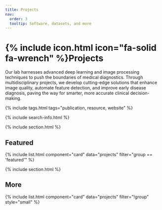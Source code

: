 ```yaml
---
title: Projects
nav:
  order: 3
  tooltip: Software, datasets, and more
---
```


# {% include icon.html icon="fa-solid fa-wrench" %}Projects

Our lab harnesses advanced deep learning and image processing techniques to push the boundaries of medical diagnostics. Through multidisciplinary projects, we develop cutting-edge solutions that enhance image quality, automate feature detection, and improve early disease diagnosis, paving the way for smarter, more accurate clinical decision-making.

{% include tags.html tags="publication, resource, website" %}

{% include search-info.html %}

{% include section.html %}

## Featured

{% include list.html component="card" data="projects" filter="group == 'featured'" %}

{% include section.html %}

## More

{% include list.html component="card" data="projects" filter="!group" style="small" %}
